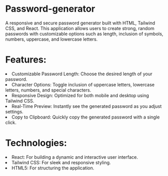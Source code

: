 # Password-generator

<p>A responsive and secure password generator built with HTML, Tailwind CSS, and React. This application allows users to create strong, random passwords with customizable options such as length, inclusion of symbols, numbers, uppercase, and lowercase letters.</p>

# Features:
<li>Customizable Password Length: Choose the desired length of your password.</li>
<li>Character Options: Toggle inclusion of uppercase letters, lowercase letters, numbers, and special characters.</li>
<li>Responsive Design: Optimized for both mobile and desktop using Tailwind CSS.</li>
<li>Real-Time Preview: Instantly see the generated password as you adjust settings.</li>
<li>Copy to Clipboard: Quickly copy the generated password with a single click.</li>

# Technologies:
<li>React: For building a dynamic and interactive user interface.</li>
<li>Tailwind CSS: For sleek and responsive styling.</li>
<li>HTML5: For structuring the application.</li>
